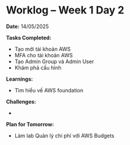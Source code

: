 # Worklog – Week 1 Day 2

**Date:** 14/05/2025

**Tasks Completed:**

- Tạo mới tài khoản AWS
- MFA cho tài khoản AWS
- Tạo Admin Group và Admin User
- Khám phá cấu hình

**Learnings:**

- Tìm hiểu về AWS foundation

**Challenges:**

-

**Plan for Tomorrow:**

- Làm lab Quản lý chi phí với AWS Budgets
